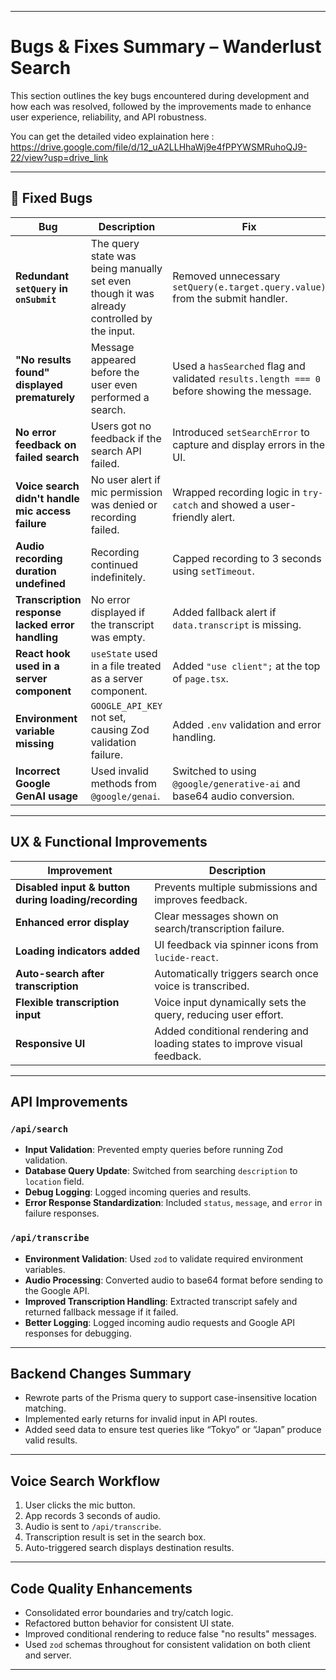 
---

#  Bugs & Fixes Summary – Wanderlust Search

This section outlines the key bugs encountered during development and how each was resolved, followed by the improvements made to enhance user experience, reliability, and API robustness.

You can get the detailed video explaination here : https://drive.google.com/file/d/12_uA2LLHhaWj9e4fPPYWSMRuhoQJ9-22/view?usp=drive_link

---

## 🐞 Fixed Bugs

| Bug                                               | Description                                                                                | Fix                                                                                        |
| ------------------------------------------------- | ------------------------------------------------------------------------------------------ | ------------------------------------------------------------------------------------------ |
| **Redundant `setQuery` in `onSubmit`**            | The query state was being manually set even though it was already controlled by the input. | Removed unnecessary `setQuery(e.target.query.value)` from the submit handler.              |
| **"No results found" displayed prematurely**      | Message appeared before the user even performed a search.                                  | Used a `hasSearched` flag and validated `results.length === 0` before showing the message. |
| **No error feedback on failed search**            | Users got no feedback if the search API failed.                                            | Introduced `setSearchError` to capture and display errors in the UI.                       |
| **Voice search didn't handle mic access failure** | No user alert if mic permission was denied or recording failed.                            | Wrapped recording logic in `try-catch` and showed a user-friendly alert.                   |
| **Audio recording duration undefined**            | Recording continued indefinitely.                                                          | Capped recording to 3 seconds using `setTimeout`.                                          |
| **Transcription response lacked error handling**  | No error displayed if the transcript was empty.                                            | Added fallback alert if `data.transcript` is missing.                                      |
| **React hook used in a server component**         | `useState` used in a file treated as a server component.                                   | Added `"use client";` at the top of `page.tsx`.                                            |
| **Environment variable missing**                  | `GOOGLE_API_KEY` not set, causing Zod validation failure.                                  | Added `.env` validation and error handling.                                                |
| **Incorrect Google GenAI usage**                  | Used invalid methods from `@google/genai`.                                                 | Switched to using `@google/generative-ai` and base64 audio conversion.                     |

---

##  UX & Functional Improvements

| Improvement                                          | Description                                                                |
| ---------------------------------------------------- | -------------------------------------------------------------------------- |
| **Disabled input & button during loading/recording** | Prevents multiple submissions and improves feedback.                       |
| **Enhanced error display**                           | Clear messages shown on search/transcription failure.                      |
| **Loading indicators added**                         | UI feedback via spinner icons from `lucide-react`.                         |
| **Auto-search after transcription**                  | Automatically triggers search once voice is transcribed.                   |
| **Flexible transcription input**                     | Voice input dynamically sets the query, reducing user effort.              |
| **Responsive UI**                                    | Added conditional rendering and loading states to improve visual feedback. |

---

##  API Improvements

### `/api/search`

* **Input Validation**: Prevented empty queries before running Zod validation.
* **Database Query Update**: Switched from searching `description` to `location` field.
* **Debug Logging**: Logged incoming queries and results.
* **Error Response Standardization**: Included `status`, `message`, and `error` in failure responses.

### `/api/transcribe`

* **Environment Validation**: Used `zod` to validate required environment variables.
* **Audio Processing**: Converted audio to base64 format before sending to the Google API.
* **Improved Transcription Handling**: Extracted transcript safely and returned fallback message if it failed.
* **Better Logging**: Logged incoming audio requests and Google API responses for debugging.

---

##  Backend Changes Summary

* Rewrote parts of the Prisma query to support case-insensitive location matching.
* Implemented early returns for invalid input in API routes.
* Added seed data to ensure test queries like “Tokyo” or “Japan” produce valid results.

---

##  Voice Search Workflow

1. User clicks the mic button.
2. App records 3 seconds of audio.
3. Audio is sent to `/api/transcribe`.
4. Transcription result is set in the search box.
5. Auto-triggered search displays destination results.

---

##  Code Quality Enhancements

* Consolidated error boundaries and try/catch logic.
* Refactored button behavior for consistent UI state.
* Improved conditional rendering to reduce false "no results" messages.
* Used `zod` schemas throughout for consistent validation on both client and server.

---
